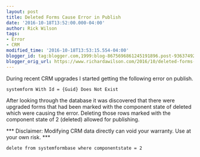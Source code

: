 ```yaml
---
layout: post
title: Deleted Forms Cause Error in Publish
date: '2016-10-18T13:52:00.000-04:00'
author: Rick Wilson
tags:
- Error
- CRM
modified_time: '2016-10-18T13:53:15.554-04:00'
blogger_id: tag:blogger.com,1999:blog-8675696861245191896.post-936374928895213418
blogger_orig_url: https://www.richardawilson.com/2016/10/deleted-forms-cause-error-in-publish.html
---
```


During recent CRM upgrades I started getting the following error on publish.  

    systemform With Id = {Guid} Does Not Exist
    

After looking through the database it was discovered that there were upgraded forms that had been marked with the component state of deleted which were causing the error.  Deleting those rows marked with the component state of 2 (deleted) allowed for publishing.  

*** Disclaimer: Modifying CRM data directly can void your warranty.  Use at your own risk. ***

    delete from systemformbase where componentstate = 2
    

